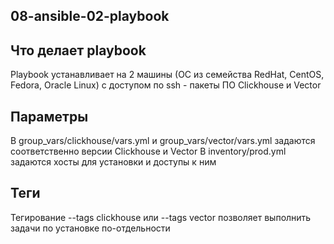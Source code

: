 ## 08-ansible-02-playbook

## Что делает playbook

Playbook устанавливает на 2 машины (ОС из семейства RedHat, CentOS, Fedora, Oracle Linux) с доступом по ssh  - пакеты ПО Clickhouse и Vector

## Параметры

В group_vars/clickhouse/vars.yml и group_vars/vector/vars.yml  задаются соответственно версии Clickhouse и Vector
В inventory/prod.yml задаются хосты для установки и доступы к ним

## Теги

Тегирование --tags clickhouse или --tags vector позволяет выполнить задачи по установке по-отдельности
